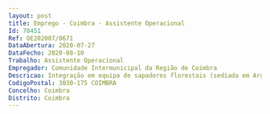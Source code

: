 ```yaml
--- 
layout: post
title: Emprego - Coimbra - Assistente Operacional
Id: 78451
Ref: OE202007/0671
DataAbertura: 2020-07-27
DataFecho: 2020-08-10
Trabalho: Assistente Operacional
Empregador: Comunidade Intermunicipal da Região de Coimbra
Descricao: Integração em equipa de sapadores florestais (sediada em Arganil) para contribuir para a diminuição do risco de incêndio, nomeadamente na realização de ações de redução de combustível e resiliência do território aos incêndios florestais e também para vigilância e combate aos incêndios.
CodigoPostal: 3030-175 COIMBRA
Concelho: Coimbra
Distrito: Coimbra
--- 
```

